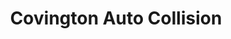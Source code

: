 ---
title: "Covington Auto Collision"
url: /covington/covington-auto-collision/
shop: Autowerkstatt
---